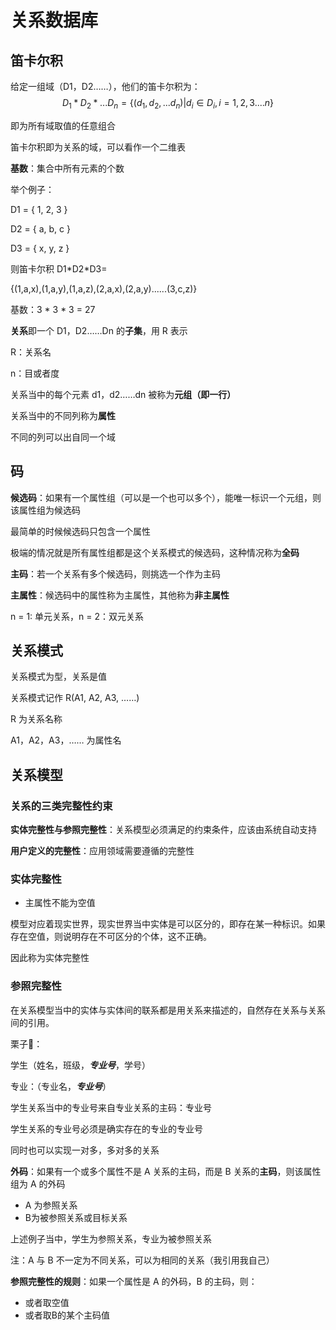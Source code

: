 # 关系数据库

## 笛卡尔积

给定一组域（D1，D2……），他们的笛卡尔积为：$$D_1*D_2*...D_n= \{(d_1,d_2,...d_n) | d_i \in D_i, i=1,2,3....n\}$$

即为所有域取值的任意组合

笛卡尔积即为关系的域，可以看作一个二维表

**基数**：集合中所有元素的个数

举个例子：

D1 = { 1, 2, 3 }

D2 = { a, b, c }

D3 = { x, y, z }

则笛卡尔积 D1\*D2\*D3=

{(1,a,x),(1,a,y),(1,a,z),(2,a,x),(2,a,y)......(3,c,z)}

基数：3 \* 3 \* 3 = 27

**关系**即一个 D1，D2……Dn 的**子集**，用 R 表示

R：关系名

n：目或者度

关系当中的每个元素 d1，d2……dn 被称为**元组（即一行）**

关系当中的不同列称为**属性**

不同的列可以出自同一个域

## 码

**候选码**：如果有一个属性组（可以是一个也可以多个），能唯一标识一个元组，则该属性组为候选码

最简单的时候候选码只包含一个属性

极端的情况就是所有属性组都是这个关系模式的候选码，这种情况称为**全码**

**主码**：若一个关系有多个候选码，则挑选一个作为主码

**主属性**：候选码中的属性称为主属性，其他称为**非主属性**

n = 1: 单元关系，n = 2：双元关系

## 关系模式

关系模式为型，关系是值

关系模式记作 R(A1, A2, A3, ……)

R 为关系名称

A1，A2，A3，…… 为属性名

## 关系模型

### 关系的三类完整性约束

**实体完整性与参照完整性**：关系模型必须满足的约束条件，应该由系统自动支持

**用户定义的完整性**：应用领域需要遵循的完整性

### 实体完整性

- 主属性不能为空值

模型对应着现实世界，现实世界当中实体是可以区分的，即存在某一种标识。如果存在空值，则说明存在不可区分的个体，这不正确。

因此称为实体完整性

### 参照完整性

在关系模型当中的实体与实体间的联系都是用关系来描述的，自然存在关系与关系间的引用。

栗子🌰：

学生（姓名，班级，***专业号***，学号）

专业：（专业名，***专业号***）

学生关系当中的专业号来自专业关系的主码：专业号

学生关系的专业号必须是确实存在的专业的专业号

同时也可以实现一对多，多对多的关系

**外码**：如果有一个或多个属性不是 A 关系的主码，而是 B 关系的**主码**，则该属性组为 A 的外码

- A 为参照关系
- B为被参照关系或目标关系

上述例子当中，学生为参照关系，专业为被参照关系

注：A 与 B 不一定为不同关系，可以为相同的关系（我引用我自己）

**参照完整性的规则**：如果一个属性是 A 的外码，B 的主码，则：

- 或者取空值
- 或者取B的某个主码值
